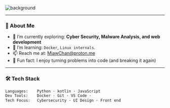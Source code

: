 
![background](https://github.com/user-attachments/assets/26d1077a-b01f-4d67-ad0f-a36a0f55ef4c)


<!--<h1 align="center">Hi there, I'm 0xMiawChan👋</h1>

<p align="center">
  🌸 A tech enthusiast |  Python explorer | Javascript enthusiast <br>
  💻 Love building, breaking, and learning from code
</p>-->

---

### 🚀 About Me
- 🔭 I’m currently exploring: **Cyber Security, Malware Analysis, and web development**
- 🌱 I’m learning: `Docker`, `Linux internals`.
- 📫 Reach me at: [MiawChan@proton.me](mailto:MiawChan@proton.me)
- 🧪 Fun fact: I enjoy turning problems into code (and breaking it again)

---

### 🛠️ Tech Stack

```bash
Languages:    Python · kotlin · JavaScript
Dev Tools:    Docker · Git · VS Code · 
Tech Focus:   Cybersecurity · UI Design · Front end
